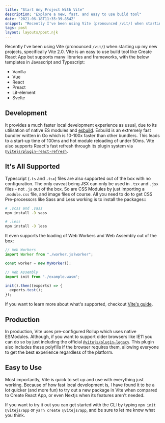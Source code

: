 ```yaml
---
title: "Start Any Project With Vite"
description: "Explore a new, fast, and easy to use build tool"
date: "2021-06-18T11:35:39.854Z"
snippet: "Recently I've been using Vite (pronounced /vit/) when starting up my new projects, specifically Vite 2.0. Vite is a easy to use build tool like Create React App but supports many libraries and frameworks, with the below templates in Javascript and Typescript..."
tags: post
layout: layouts/post.njk
---
```


Recently I've been using Vite (pronounced `/vit/`) when starting up my new projects,
specifically Vite 2.0. Vite is an easy to use build tool like Create React App but
supports many libraries and frameworks, with the below templates in Javascript and
Typescript:

- Vanilla
- Vue
- React
- Preact
- Lit-element
- Svelte

## Development

It provides a much faster local development experience as usual, due to its utilisation of native ES modules
and [esbuild](https://esbuild.github.io/). Esbuild is an extremely fast bundler written in Go which is 10-100x
faster than other bundlers. This leads to a start-up time of 100ms and hot module reloading of under 50ms. Vite
also supports React's fast refresh through its plugin system via [`@vitejs/plugin-react-refresh`](https://github.com/vitejs/vite/tree/main/packages/plugin-legacy).

## It's All Supported

Typescript (`.ts` and `.tsx`) files are also supported out of the box with no configuration. The only caveat
being JSX can only be used in `.tsx` and `.jsx` files - not `.js` out of the box. So are CSS Modules by just
importing a `.module.css` file, and image files of course. All you need to do to get CSS Pre-processors like
Sass and Less working is to install the packages::

```bash showLineNumbers={false}
# .scss and .sass
npm install -D sass

# .less
npm install -D less
```

It even supports the loading of Web Workers and Web Assembly out of the box:

```js
// Web Workers
import Worker from "./worker.js?worker";

const worker = new MyWorker();

// Web Assembly
import init from "./example.wasm";

init().then((exports) => {
  exports.test();
});
```

If you want to learn more about what's supported, checkout [Vite's guide](https://vitejs.dev/guide/).

## Production

In production, Vite uses pre-configured Rollup which uses native ESModules. Although, if you want to support
older browsers like IE11 you can do so by just including the official
[`@vitejs/plugin-legacy`](https://github.com/vitejs/vite/tree/main/packages/plugin-legacy). This plugin also
includes these polyfills if the browser requires them, allowing everyone to get the best experience regardless of the platform.

## Easy to Use

Most importantly, Vite is quick to set up and use with everything just working. Because of how fast local
development is, I have found it to be a lot quicker (and more fun) to try out a new package in Vite when
compared to Create React App, or even Nextjs when its features aren't needed.

If you want to try it out you can get started with the CLI by typing `npm init @vitejs/app` or
`yarn create @vitejs/app`, and be sure to let me know what you think.
